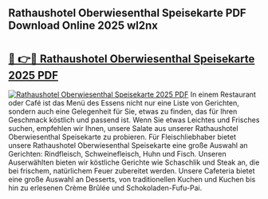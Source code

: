 ## Rathaushotel Oberwiesenthal Speisekarte PDF Download Online 2025 wl2nx

# <h2><a href="http://gca2pjf.nevu.top/?p=Rathaushotel+Oberwiesenthal+Speisekarte">🔗 👉🔴 Rathaushotel Oberwiesenthal Speisekarte 2025 PDF</a></h2>

[![Rathaushotel Oberwiesenthal Speisekarte 2025 PDF](https://i.imgur.com/dBaPXMq.png)](http://gca2pjf.nevu.top/?p=Rathaushotel+Oberwiesenthal+Speisekarte)
In einem Restaurant oder Café ist das Menü des Essens nicht nur eine Liste von Gerichten, sondern auch eine Gelegenheit für Sie, etwas zu finden, das für Ihren Geschmack köstlich und passend ist. Wenn Sie etwas Leichtes und Frisches suchen, empfehlen wir Ihnen, unsere Salate aus unserer Rathaushotel Oberwiesenthal Speisekarte zu probieren. Für Fleischliebhaber bietet unsere Rathaushotel Oberwiesenthal Speisekarte eine große Auswahl an Gerichten: Rindfleisch, Schweinefleisch, Huhn und Fisch. Unseren Auserwählten bieten wir köstliche Gerichte wie Schaschlik und Steak an, die bei frischem, natürlichem Feuer zubereitet werden. Unsere Cafeteria bietet eine große Auswahl an Desserts, von traditionellen Kuchen und Kuchen bis hin zu erlesenen Crème Brûlée und Schokoladen-Fufu-Pai.
